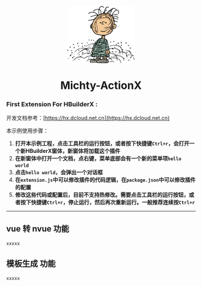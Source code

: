 <p align="center">
  <a href="https://github.com/NidhoggDJoking" target="_blank">
    <img width="180" src="https://raw.githubusercontent.com/NidhoggDJoking/VueCli/master/src/image/Logo/boy.png" alt="logo">
  </a>
</p>

<h1 align="center">Michty-ActionX</h1>

### First Extension For HBuilderX :
开发文档参考：[https://hx.dcloud.net.cn](https://hx.dcloud.net.cn)

本示例使用步骤：
1. **打开本示例工程，点击工具栏的运行按钮，或者按下快捷键`Ctrl+r`，会打开一个新HBuilderX窗体，新窗体将加载这个插件**
2. **在新窗体中打开一个文档，点右键，菜单底部会有一个新的菜单项`hello world`**
3. **点击`hello world`，会弹出一个对话框**
4. **在`extension.js`中可以修改插件的代码逻辑，在`package.json`中可以修改插件的配置**
5. **修改这些代码或配置后，目前不支持热修改。需要点击工具栏的运行按钮，或者按下快捷键`Ctrl+r`，停止运行，然后再次重新运行。一般推荐连续按`Ctrl+r`**

****

## vue 转 nvue 功能

```
xxxxx
```

## 模板生成 功能

```
xxxxx
```

